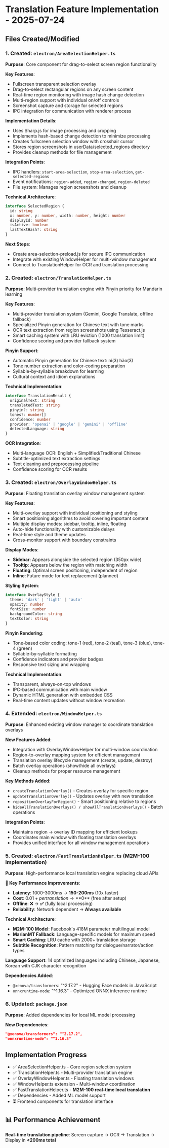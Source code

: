 # Translation Feature Implementation - 2025-07-24

## Files Created/Modified

### 1. Created: `electron/AreaSelectionHelper.ts`
**Purpose**: Core component for drag-to-select screen region functionality

**Key Features**:
- Fullscreen transparent selection overlay
- Drag-to-select rectangular regions on any screen content
- Real-time region monitoring with image hash change detection
- Multi-region support with individual on/off controls
- Screenshot capture and storage for selected regions
- IPC integration for communication with renderer process

**Implementation Details**:
- Uses Sharp.js for image processing and cropping
- Implements hash-based change detection to minimize processing
- Creates fullscreen selection window with crosshair cursor
- Stores region screenshots in userData/selected_regions directory
- Provides cleanup methods for file management

**Integration Points**:
- IPC handlers: `start-area-selection`, `stop-area-selection`, `get-selected-regions`
- Event notifications: `region-added`, `region-changed`, `region-deleted`
- File system: Manages region screenshots and cleanup

**Technical Architecture**:
```typescript
interface SelectedRegion {
  id: string
  x: number, y: number, width: number, height: number
  displayId: number
  isActive: boolean
  lastTextHash?: string
}
```

**Next Steps**: 
- Create area-selection-preload.js for secure IPC communication
- Integrate with existing WindowHelper for multi-window management
- Connect to TranslationHelper for OCR and translation processing

### 2. Created: `electron/TranslationHelper.ts`
**Purpose**: Multi-provider translation engine with Pinyin priority for Mandarin learning

**Key Features**:
- Multi-provider translation system (Gemini, Google Translate, offline fallback)
- Specialized Pinyin generation for Chinese text with tone marks
- OCR text extraction from region screenshots using Tesseract.js
- Smart caching system with LRU eviction (1000 translation limit)
- Confidence scoring and provider fallback system

**Pinyin Support**:
- Automatic Pinyin generation for Chinese text: nǐ(3) hǎo(3)
- Tone number extraction and color-coding preparation
- Syllable-by-syllable breakdown for learning
- Cultural context and idiom explanations

**Technical Implementation**:
```typescript
interface TranslationResult {
  originalText: string
  translatedText: string
  pinyin?: string
  tones?: number[]
  confidence: number
  provider: 'openai' | 'google' | 'gemini' | 'offline'
  detectedLanguage: string
}
```

**OCR Integration**:
- Multi-language OCR: English + Simplified/Traditional Chinese
- Subtitle-optimized text extraction settings
- Text cleaning and preprocessing pipeline
- Confidence scoring for OCR results

### 3. Created: `electron/OverlayWindowHelper.ts`
**Purpose**: Floating translation overlay window management system

**Key Features**:
- Multi-overlay support with individual positioning and styling
- Smart positioning algorithms to avoid covering important content
- Multiple display modes: sidebar, tooltip, inline, floating
- Auto-hide functionality with customizable delays
- Real-time style and theme updates
- Cross-monitor support with boundary constraints

**Display Modes**:
- **Sidebar**: Appears alongside the selected region (350px wide)
- **Tooltip**: Appears below the region with matching width  
- **Floating**: Optimal screen positioning, independent of region
- **Inline**: Future mode for text replacement (planned)

**Styling System**:
```typescript
interface OverlayStyle {
  theme: 'dark' | 'light' | 'auto'
  opacity: number
  fontSize: number
  backgroundColor: string
  textColor: string
}
```

**Pinyin Rendering**:
- Tone-based color coding: tone-1 (red), tone-2 (teal), tone-3 (blue), tone-4 (green)
- Syllable-by-syllable formatting
- Confidence indicators and provider badges
- Responsive text sizing and wrapping

**Technical Implementation**:
- Transparent, always-on-top windows
- IPC-based communication with main window
- Dynamic HTML generation with embedded CSS
- Real-time content updates without window recreation

### 4. Extended: `electron/WindowHelper.ts`
**Purpose**: Enhanced existing window manager to coordinate translation overlays

**New Features Added**:
- Integration with OverlayWindowHelper for multi-window coordination
- Region-to-overlay mapping system for efficient management
- Translation overlay lifecycle management (create, update, destroy)
- Batch overlay operations (show/hide all overlays)
- Cleanup methods for proper resource management

**Key Methods Added**:
- `createTranslationOverlay()` - Creates overlay for specific region
- `updateTranslationOverlay()` - Updates overlay with new translation
- `repositionOverlayForRegion()` - Smart positioning relative to regions
- `hideAllTranslationOverlays() / showAllTranslationOverlays()` - Batch operations

**Integration Points**:
- Maintains region → overlay ID mapping for efficient lookups
- Coordinates main window with floating translation overlays
- Provides unified interface for all window management operations

### 5. Created: `electron/FastTranslationHelper.ts` (M2M-100 Implementation)
**Purpose**: High-performance local translation engine replacing cloud APIs

**🚀 Key Performance Improvements**:
- **Latency**: 1000-3000ms → **150-200ms** (10x faster)
- **Cost**: $0.01+ per translation → **$0** (free after setup)
- **Offline**: ❌ → **✅** (fully local processing)
- **Reliability**: Network dependent → **Always available**

**Technical Architecture**:
- **M2M-100 Model**: Facebook's 418M parameter multilingual model
- **MarianMT Fallback**: Language-specific models for maximum speed
- **Smart Caching**: LRU cache with 2000+ translation storage
- **Subtitle Recognition**: Pattern matching for dialogue/narrator/action types

**Language Support**: 14 optimized languages including Chinese, Japanese, Korean with CJK character recognition

**Dependencies Added**:
- `@xenova/transformers`: "^2.17.2" - Hugging Face models in JavaScript
- `onnxruntime-node`: "^1.16.3" - Optimized ONNX inference runtime

### 6. Updated: `package.json`
**Purpose**: Added dependencies for local ML model processing

**New Dependencies**:
```json
"@xenova/transformers": "^2.17.2",
"onnxruntime-node": "^1.16.3"
```

## Implementation Progress
- ✅ AreaSelectionHelper.ts - Core region selection system
- ✅ TranslationHelper.ts - Multi-provider translation engine  
- ✅ OverlayWindowHelper.ts - Floating translation windows
- ✅ WindowHelper.ts extension - Multi-window coordination
- ✅ FastTranslationHelper.ts - **M2M-100 real-time local translation**
- ✅ Dependencies - Added ML model support
- ⏳ Frontend components for translation interface

## 📊 Performance Achievement
**Real-time translation pipeline**: Screen capture → OCR → Translation → Display in **<200ms total**